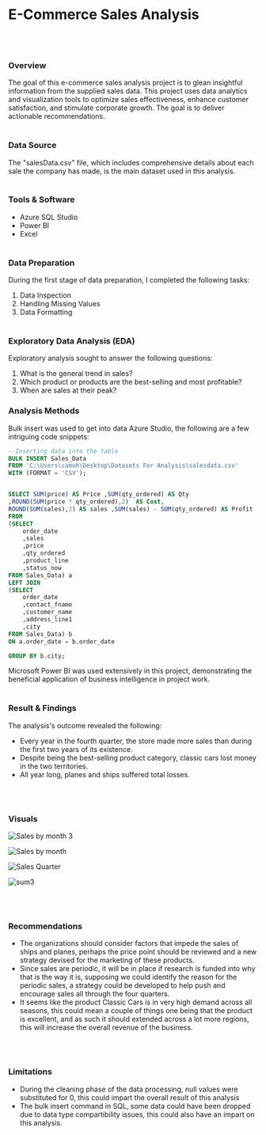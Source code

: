 # E-Commerce Sales Analysis
<br/><br/>
### Overview
The goal of this e-commerce sales analysis project is to glean insightful information from the supplied sales data. This project uses data analytics and visualization tools to optimize sales effectiveness, enhance customer satisfaction, and stimulate corporate growth. The goal is to deliver actionable recommendations. <br/><br/>

### Data Source
The "salesData.csv" file, which includes comprehensive details about each sale the company has made, is the main dataset used in this analysis.
<br/><br/>

### Tools & Software
-  Azure SQL Studio
-  Power BI
-  Excel
<br/><br/>

### Data Preparation
During the first stage of data preparation, I completed the following tasks:
1.  Data Inspection
2.  Handling Missing Values
3.  Data Formatting
<br/><br/>

### Exploratory Data Analysis (EDA)
Exploratory analysis sought to answer the following questions:
1. What is the general trend in sales?
2. Which product or products are the best-selling and most profitable?
3. When are sales at their peak?

### Analysis Methods
Bulk insert was used to get into data Azure Studio, the following are a few intriguing code snippets:
~~~ SQL
--Inserting data into the table
BULK INSERT Sales_Data
FROM 'C:\Users\camuh\Desktop\Datasets For Analysis\salesdata.csv'
WITH (FORMAT = 'CSV');


SELECT SUM(price) AS Price ,SUM(qty_ordered) AS Qty 
,ROUND(SUM(price * qty_ordered),2)  AS Cost, 
ROUND(SUM(sales),2) AS sales ,SUM(sales) - SUM(qty_ordered) AS Profit ,b.city 
FROM 
(SELECT
	order_date
	,sales
	,price
	,qty_ordered
	,product_line
	,status_now
FROM Sales_Data) a
LEFT JOIN
(SELECT
	order_date
	,contact_fname
	,customer_name
	,address_line1
	,city
FROM Sales_Data) b
ON a.order_date = b.order_date

GROUP BY b.city;

~~~
Microsoft Power BI was used extensively in this project, demonstrating the beneficial application of business intelligence in project work.
<br/><br/>

### Result & Findings
The analysis's outcome revealed the following:
- Every year in the fourth quarter, the store made more sales than during the first two years of its existence.
- Despite being the best-selling product category, classic cars lost money in the two territories.
- All year long, planes and ships suffered total losses.


<br/><br/>
### Visuals

![Sales by month 3](https://github.com/bravechristian/E-Commerce-Sales-Analysis/assets/113802347/c1968bf7-6c04-41d0-a9f9-74c8d336bc5c)

![Sales by month](https://github.com/bravechristian/E-Commerce-Sales-Analysis/assets/113802347/e933a8c6-b73f-4855-9b28-603116b1e2bd)

![Sales Quarter](https://github.com/bravechristian/E-Commerce-Sales-Analysis/assets/113802347/75512f44-c64f-499c-b8d5-9104e9e8e45e)

![sum3](https://github.com/bravechristian/E-Commerce-Sales-Analysis/assets/113802347/c4c77e90-bd85-4904-8064-d9b63e3d3af3)

<br/><br/>
### Recommendations
- The organizations should consider factors that impede the sales of ships and planes, perhaps the price point should be reviewed and a new strategy devised for the marketing of these products.
- Since sales are periodic, it will be in place if research is funded into why that is the way it is, supposing we could identify the reason for the periodic sales, a strategy could be developed to help push and encourage sales all through the four quarters.
- It seems like the product Classic Cars is in very high demand across all seasons, this could mean a couple of things one being that the product is excellent, and as such it should extended across a lot more regions, this will increase the overall revenue of the business.

<br/><br/>

### Limitations
- During the cleaning phase of the data processing, null values were substituted for 0, this could impart the overall result of this analysis
- The bulk insert command in SQL, some data could have been dropped due to data type compartibility issues, this could also have an impart on this analysis.












